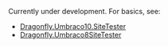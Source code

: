Currently under development. For basics, see: 

- [Dragonfly.Umbraco10.SiteTester](https://github.com/hfloyd/Dragonfly.Umbraco10.SiteTester)
- [Dragonfly.Umbraco8SiteTester](https://github.com/hfloyd/Dragonfly.Umbraco8SiteTester)
